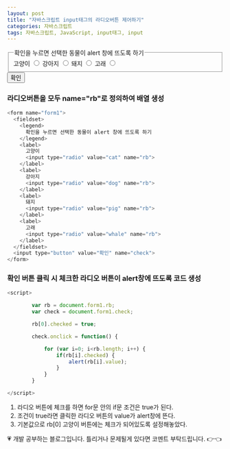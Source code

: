 ```yaml
---
layout: post
title: "자바스크립트 input태그의 라디오버튼 제어하기"
categories: 자바스크립트
tags: 자바스크립트, JavaScript, input태그, input
---
```


<form name="form1">
  <fieldset>
    <legend>
      확인을 누르면 선택한 동물이 alert 창에 뜨도록 하기
    </legend>
    <label>
      고양이
      <input type="radio" value="cat" name="rb">
    </label>
    <label>
      강아지
      <input type="radio" value="dog" name="rb">
    </label>
    <label>
      돼지
      <input type="radio" value="pig" name="rb">
    </label>
    <label>
      고래
      <input type="radio" value="whale" name="rb">
    </label>
  </fieldset>
  <input type="button" value="확인" name="check">
</form>

### 라디오버튼을 모두 name="rb"로 정의하여 배열 생성

```javascript
<form name="form1">
  <fieldset>
    <legend>
      확인을 누르면 선택한 동물이 alert 창에 뜨도록 하기
    </legend>
    <label>
      고양이
      <input type="radio" value="cat" name="rb">
    </label>
    <label>
      강아지
      <input type="radio" value="dog" name="rb">
    </label>
    <label>
      돼지
      <input type="radio" value="pig" name="rb">
    </label>
    <label>
      고래
      <input type="radio" value="whale" name="rb">
    </label>
  </fieldset>
  <input type="button" value="확인" name="check">
</form>
```

### 확인 버튼 클릭 시 체크한 라디오 버튼이 alert창에 뜨도록 코드 생성

```javascript
<script>

        var rb = document.form1.rb;
        var check = document.form1.check;

        rb[0].checked = true;

        check.onclick = function() {

            for (var i=0; i<rb.length; i++) {
                if(rb[i].checked) {
                    alert(rb[i].value);
                }
            }
        }

</script>
```

1. 라디오 버튼에 체크를 하면 for문 안의 if문 조건은 true가 된다.
2. 조건이 true라면 클릭한 라디오 버튼의 value가 alert창에 뜬다.
3. 기본값으로 rb[0] 고양이 버튼에는 체크가 되어있도록 설정해놓았다.

<div class="c1" id="c1"><span>💗 개발 공부하는 블로그입니다. 틀리거나 문제될게 있다면 코멘트 부탁드립니다. 👉👈</span></div>
